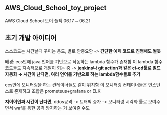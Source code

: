 ## AWS_Cloud_School_toy_project
AWS Cloud School 토이 플젝 06.17 ~ 06.21


## 초기 개발 아이디어
소스코드는 시간날때 꾸미는 용도, 별로 안중요함 -> **간단한 예제 코드로 진행해도 될듯**

배경:
ecs안에 java 언어를 기반으로 작동하는 lambda 함수가 존재함
이 lambda 함수 코드들도 지속적으로 개발이 되는 중 -> **jenkins나 git action과 같은 ci-cd툴로 빌드 자동화 → 시간이 난다면, 여러 언어를 기반으로 하는 lambda함수들로 추가**

ecs안에 모니터링을 하는 컨테이너들도 같이 위치함 이 모니터링 컨테이너들은 인스턴스로 존재하고 조합은 prometeus+grafana or ELK

**지이이인짜 시간이 난다면**, ddos공격 -> 트래픽 증가 -> 모니터링 시각화 툴로 보여주면서 waf를 통한 공격 방지하는 거 보여줄 수도
